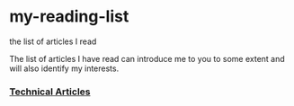 # my-reading-list
the list of articles I read 
<p>The list of articles I have read can introduce me to you to some extent and will also identify my interests.</p>

### [Technical Articles](https://github.com)
